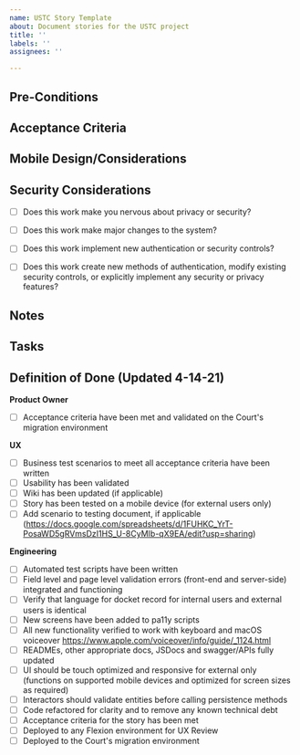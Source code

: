 ```yaml
---
name: USTC Story Template
about: Document stories for the USTC project
title: ''
labels: ''
assignees: ''

---
```


## Pre-Conditions

## Acceptance Criteria

## Mobile Design/Considerations


## Security Considerations
 - [ ] Does this work make you nervous about privacy or security?
 - [ ] Does this work make major changes to the system?
 - [ ] Does this work implement new authentication or security controls?
 - [ ] Does this work create new methods of authentication, modify existing security controls, or explicitly implement any security or privacy features?


## Notes


## Tasks

## Definition of Done (Updated 4-14-21)
**Product Owner**
 - [ ]  Acceptance criteria have been met and validated on the Court's migration environment

**UX**
 - [ ] Business test scenarios to meet all acceptance criteria have been written
 - [ ] Usability has been validated
 - [ ] Wiki has been updated (if applicable) 
 - [ ] Story has been tested on a mobile device (for external users only)
 - [ ] Add scenario to testing document, if applicable (https://docs.google.com/spreadsheets/d/1FUHKC_YrT-PosaWD5gRVmsDzI1HS_U-8CyMIb-qX9EA/edit?usp=sharing)

**Engineering**
 - [ ] Automated test scripts have been written
 - [ ] Field level and page level validation errors (front-end and server-side) integrated and functioning
 - [ ] Verify that language for docket record for internal users and external users is identical
 - [ ] New screens have been added to pa11y scripts
 - [ ] All new functionality verified to work with keyboard and macOS voiceover https://www.apple.com/voiceover/info/guide/_1124.html 
 - [ ] READMEs, other appropriate docs, JSDocs and swagger/APIs fully updated
 - [ ] UI should be touch optimized and responsive for external only (functions on supported mobile devices and optimized for screen sizes as required)
 - [ ] Interactors should validate entities before calling persistence methods
 - [ ] Code refactored for clarity and to remove any known technical debt
 - [ ] Acceptance criteria for the story has been met
 - [ ] Deployed to any Flexion environment for UX Review
 - [ ] Deployed to the Court's migration environment
